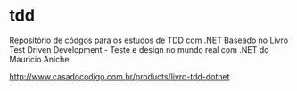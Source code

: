 tdd
===
Repositório de códgos para os estudos de TDD com .NET Baseado no Livro Test Driven Development - Teste e design no mundo real com .NET do Mauricio Aniche

http://www.casadocodigo.com.br/products/livro-tdd-dotnet

